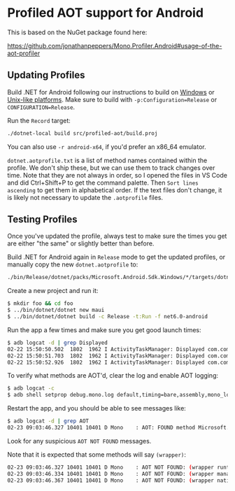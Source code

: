 # Profiled AOT support for Android

This is based on the NuGet package found here:

https://github.com/jonathanpeppers/Mono.Profiler.Android#usage-of-the-aot-profiler

## Updating Profiles

Build .NET for Android following our instructions to build on
[Windows][0] or [Unix-like platforms][1]. Make sure to build with
`-p:Configuration=Release` or `CONFIGURATION=Release`.

Run the `Record` target:

```bash
./dotnet-local build src/profiled-aot/build.proj
```

You can also use `-r android-x64`, if you'd prefer an x86_64 emulator.

`dotnet.aotprofile.txt` is a list of method names contained within the
profile. We don't ship these, but we can use them to track changes
over time. Note that they are not always in order, so I opened the
files in VS Code and did Ctrl+Shift+P to get the command palette. Then
`Sort lines ascending` to get them in alphabetical order. If the text
files don't change, it is likely not necessary to update the
`.aotprofile` files.

## Testing Profiles

Once you've updated the profile, always test to make sure the times
you get are either "the same" or slightly better than before.

Build .NET for Android again in `Release` mode to get the updated
profiles, or manually copy the new `dotnet.aotprofile` to:

```bash
./bin/Release/dotnet/packs/Microsoft.Android.Sdk.Windows/*/targets/dotnet.aotprofile
```

Create a new project and run it:

```bash
$ mkdir foo && cd foo
$ ../bin/dotnet/dotnet new maui
$ ../bin/dotnet/dotnet build -c Release -t:Run -f net6.0-android
```

Run the app a few times and make sure you get good launch times:

```bash
$ adb logcat -d | grep Displayed
02-22 15:50:50.502  1802  1962 I ActivityTaskManager: Displayed com.companyname.foo/crc64808a40cc7e533249.MainActivity: +477ms
02-22 15:50:51.703  1802  1962 I ActivityTaskManager: Displayed com.companyname.foo/crc64808a40cc7e533249.MainActivity: +477ms
02-22 15:50:52.926  1802  1962 I ActivityTaskManager: Displayed com.companyname.foo/crc64808a40cc7e533249.MainActivity: +477ms
```

To verify what methods are AOT'd, clear the log and enable AOT logging:

```bash
$ adb logcat -c
$ adb shell setprop debug.mono.log default,timing=bare,assembly,mono_log_level=debug,mono_log_mask=aot
```

Restart the app, and you should be able to see messages like:

```bash
$ adb logcat -d | grep AOT
02-23 09:03:46.327 10401 10401 D Mono    : AOT: FOUND method Microsoft.AspNetCore.Components.WebView.Maui.BlazorWebView:.ctor () [0x6f9efd0150 - 0x6f9efd0340 0x6f9efd260c]
```

Look for any suspicious `AOT NOT FOUND` messages.

Note that it is expected that some methods will say `(wrapper)`:

```bash
02-23 09:03:46.327 10401 10401 D Mono    : AOT NOT FOUND: (wrapper runtime-invoke) object:runtime_invoke_void (object,intptr,intptr,intptr).
02-23 09:03:46.334 10401 10401 D Mono    : AOT NOT FOUND: (wrapper managed-to-native) System.Diagnostics.Debugger:IsAttached_internal ().
02-23 09:03:46.367 10401 10401 D Mono    : AOT NOT FOUND: (wrapper native-to-managed) Android.Runtime.JNINativeWrapper:Wrap_JniMarshal_PPL_V (intptr,intptr,intptr).
```

[0]: ../../Documentation/building/windows/instructions.md
[1]: ../../Documentation/building/unix/instructions.md
